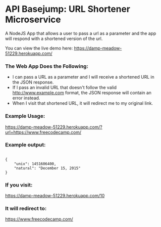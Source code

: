# API Basejump: URL Shortener Microservice

A NodeJS App that allows a user to pass a url as a parameter and the app will respond with a shortened version of the url.

You can view the live demo here: https://damp-meadow-51229.herokuapp.com/

### The Web App Does the Following:
* I can pass a URL as a parameter and I will receive a shortened URL in the JSON response.
* If I pass an invalid URL that doesn't follow the valid http://www.example.com format, the JSON response will contain an error instead.
* When I visit that shortened URL, it will redirect me to my original link.
 
### Example Usage:
https://damp-meadow-51229.herokuapp.com/?url=https://www.freecodecamp.com/
            
### Example output:
<code>
{
	"unix": 1451606400,
	"natural": "December 15, 2015"
}
</code>

### If you visit:
https://damp-meadow-51229.herokuapp.com/10

### It will redirect to:
https://www.freecodecamp.com/